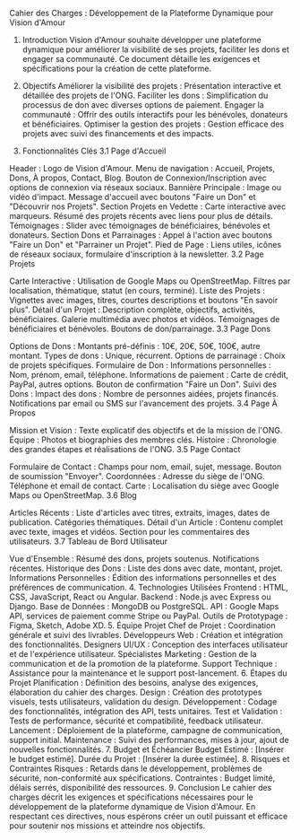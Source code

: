 Cahier des Charges : Développement de la Plateforme Dynamique pour Vision d'Amour
1. Introduction
Vision d'Amour souhaite développer une plateforme dynamique pour améliorer la visibilité de ses projets, faciliter les dons et engager sa communauté. Ce document détaille les exigences et spécifications pour la création de cette plateforme.

2. Objectifs
Améliorer la visibilité des projets : Présentation interactive et détaillée des projets de l'ONG.
Faciliter les dons : Simplification du processus de don avec diverses options de paiement.
Engager la communauté : Offrir des outils interactifs pour les bénévoles, donateurs et bénéficiaires.
Optimiser la gestion des projets : Gestion efficace des projets avec suivi des financements et des impacts.
3. Fonctionnalités Clés
3.1 Page d'Accueil

Header :
Logo de Vision d'Amour.
Menu de navigation : Accueil, Projets, Dons, À propos, Contact, Blog.
Bouton de Connexion/Inscription avec options de connexion via réseaux sociaux.
Bannière Principale :
Image ou vidéo d'impact.
Message d'accueil avec boutons "Faire un Don" et "Découvrir nos Projets".
Section Projets en Vedette :
Carte interactive avec marqueurs.
Résumé des projets récents avec liens pour plus de détails.
Témoignages :
Slider avec témoignages de bénéficiaires, bénévoles et donateurs.
Section Dons et Parrainages :
Appel à l'action avec boutons "Faire un Don" et "Parrainer un Projet".
Pied de Page :
Liens utiles, icônes de réseaux sociaux, formulaire d'inscription à la newsletter.
3.2 Page Projets

Carte Interactive :
Utilisation de Google Maps ou OpenStreetMap.
Filtres par localisation, thématique, statut (en cours, terminé).
Liste des Projets :
Vignettes avec images, titres, courtes descriptions et boutons "En savoir plus".
Détail d'un Projet :
Description complète, objectifs, activités, bénéficiaires.
Galerie multimédia avec photos et vidéos.
Témoignages de bénéficiaires et bénévoles.
Boutons de don/parrainage.
3.3 Page Dons

Options de Dons :
Montants pré-définis : 10€, 20€, 50€, 100€, autre montant.
Types de dons : Unique, récurrent.
Options de parrainage : Choix de projets spécifiques.
Formulaire de Don :
Informations personnelles : Nom, prénom, email, téléphone.
Informations de paiement : Carte de crédit, PayPal, autres options.
Bouton de confirmation "Faire un Don".
Suivi des Dons :
Impact des dons : Nombre de personnes aidées, projets financés.
Notifications par email ou SMS sur l'avancement des projets.
3.4 Page À Propos

Mission et Vision :
Texte explicatif des objectifs et de la mission de l'ONG.
Équipe :
Photos et biographies des membres clés.
Histoire :
Chronologie des grandes étapes et réalisations de l'ONG.
3.5 Page Contact

Formulaire de Contact :
Champs pour nom, email, sujet, message.
Bouton de soumission "Envoyer".
Coordonnées :
Adresse du siège de l'ONG.
Téléphone et email de contact.
Carte :
Localisation du siège avec Google Maps ou OpenStreetMap.
3.6 Blog

Articles Récents :
Liste d'articles avec titres, extraits, images, dates de publication.
Catégories thématiques.
Détail d'un Article :
Contenu complet avec texte, images et vidéos.
Section pour les commentaires des utilisateurs.
3.7 Tableau de Bord Utilisateur

Vue d'Ensemble :
Résumé des dons, projets soutenus.
Notifications récentes.
Historique des Dons :
Liste des dons avec date, montant, projet.
Informations Personnelles :
Édition des informations personnelles et des préférences de communication.
4. Technologies Utilisées
Frontend : HTML, CSS, JavaScript, React ou Angular.
Backend : Node.js avec Express ou Django.
Base de Données : MongoDB ou PostgreSQL.
API : Google Maps API, services de paiement comme Stripe ou PayPal.
Outils de Prototypage : Figma, Sketch, Adobe XD.
5. Équipe Projet
Chef de Projet : Coordination générale et suivi des livrables.
Développeurs Web : Création et intégration des fonctionnalités.
Designers UI/UX : Conception des interfaces utilisateur et de l'expérience utilisateur.
Spécialistes Marketing : Gestion de la communication et de la promotion de la plateforme.
Support Technique : Assistance pour la maintenance et le support post-lancement.
6. Étapes du Projet
Planification : Définition des besoins, analyse des exigences, élaboration du cahier des charges.
Design : Création des prototypes visuels, tests utilisateurs, validation du design.
Développement : Codage des fonctionnalités, intégration des API, tests unitaires.
Test et Validation : Tests de performance, sécurité et compatibilité, feedback utilisateur.
Lancement : Déploiement de la plateforme, campagne de communication, support initial.
Maintenance : Suivi des performances, mises à jour, ajout de nouvelles fonctionnalités.
7. Budget et Échéancier
Budget Estimé : [Insérer le budget estimé].
Durée du Projet : [Insérer la durée estimée].
8. Risques et Contraintes
Risques : Retards dans le développement, problèmes de sécurité, non-conformité aux spécifications.
Contraintes : Budget limité, délais serrés, disponibilité des ressources.
9. Conclusion
Le cahier des charges décrit les exigences et spécifications nécessaires pour le développement de la plateforme dynamique de Vision d'Amour. En respectant ces directives, nous espérons créer un outil puissant et efficace pour soutenir nos missions et atteindre nos objectifs.